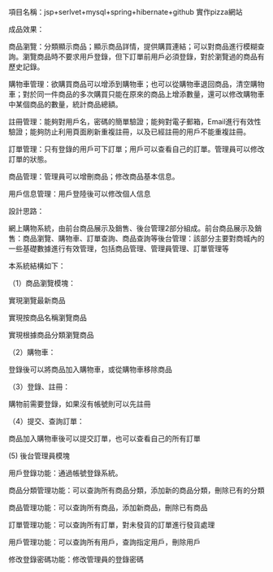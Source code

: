 項目名稱：jsp+serlvet+mysql+spring+hibernate+github 實作pizza網站

成品效果：

商品瀏覽：分類顯示商品；顯示商品詳情，提供購買連結；可以對商品進行模糊查詢。瀏覽商品時不要求用戶登錄，但下訂單前用戶必須登錄，對於瀏覽過的商品有歷史記錄。

購物車管理：欲購買商品可以增添到購物車；也可以從購物車退回商品，清空購物車；對於同一件商品的多次購買只能在原來的商品上增添數量，還可以修改購物車中某個商品的數量，統計商品總額。

註冊管理：能夠對用戶名，密碼的簡單驗證；能夠對電子郵箱，Email進行有效性驗證；能夠防止利用頁面刷新重複註冊，以及已經註冊的用戶不能重複註冊。

訂單管理：只有登錄的用戶可下訂單；用戶可以查看自己的訂單。管理員可以修改訂單的狀態。

商品管理：管理員可以增刪商品；修改商品基本信息。

用戶信息管理：用戶登陸後可以修改個人信息

設計思路：

網上購物系統，由前台商品展示及銷售、後台管理2部分組成。前台商品展示及銷售：商品瀏覽、購物車、訂單查詢、商品查詢等後台管理：該部分主要對商城內的一些基礎數據進行有效管理，包括商品管理、管理員管理、訂單管理等



本系統結構如下：

（1）商品瀏覽模塊：

實現瀏覽最新商品

實現按商品名稱瀏覽商品

實現根據商品分類瀏覽商品

（2）購物車：

登錄後可以將商品加入購物車，或從購物車移除商品

（3）登錄、註冊：

購物前需要登錄，如果沒有帳號則可以先註冊

（4）提交、查詢訂單：

商品加入購物車後可以提交訂單，也可以查看自己的所有訂單

(5) 後台管理員模塊

用戶登錄功能：通過帳號登錄系統。

商品分類管理功能：可以查詢所有商品分類，添加新的商品分類，刪除已有的分類

商品管理功能：可以查詢所有商品，添加新商品，刪除已有商品

訂單管理功能：可以查詢所有訂單，對未發貨的訂單進行發貨處理

用戶管理功能：可以查詢所有用戶，查詢指定用戶，刪除用戶

修改登錄密碼功能：修改管理員的登錄密碼






